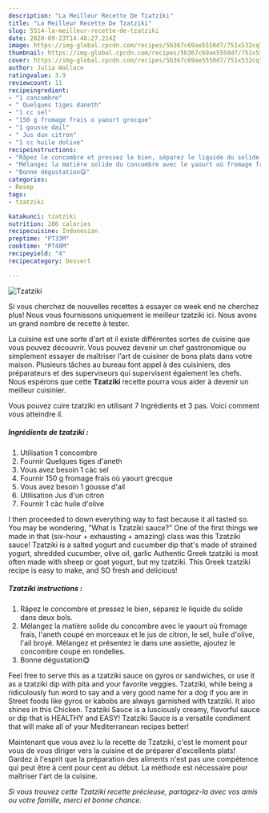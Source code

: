 ```yaml
---
description: "La Meilleur Recette De Tzatziki"
title: "La Meilleur Recette De Tzatziki"
slug: 5514-la-meilleur-recette-de-tzatziki
date: 2020-09-23T14:48:27.214Z
image: https://img-global.cpcdn.com/recipes/5b367c69ae5550d7/751x532cq70/tzatziki-photo-principale-de-la-recette.jpg
thumbnail: https://img-global.cpcdn.com/recipes/5b367c69ae5550d7/751x532cq70/tzatziki-photo-principale-de-la-recette.jpg
cover: https://img-global.cpcdn.com/recipes/5b367c69ae5550d7/751x532cq70/tzatziki-photo-principale-de-la-recette.jpg
author: Julia Wallace
ratingvalue: 3.9
reviewcount: 11
recipeingredient:
- "1 concombre"
- " Quelques tiges daneth"
- "1 cc sel"
- "150 g fromage frais o yaourt grecque"
- "1 gousse dail"
- " Jus dun citron"
- "1 cc huile dolive"
recipeinstructions:
- "Râpez le concombre et pressez le bien, séparez le liquide du solide dans deux bols."
- "Mélangez la matière solide du concombre avec le yaourt où fromage frais, l&#39;aneth coupé en morceaux et le jus de citron, le sel, huile d&#39;olive, l&#39;ail broyé. Mélangez et présentez le dans une assiette, ajoutez le concombre coupé en rondelles."
- "Bonne dégustation😋"
categories:
- Resep
tags:
- tzatziki

katakunci: tzatziki 
nutrition: 286 calories
recipecuisine: Indonesian
preptime: "PT33M"
cooktime: "PT48M"
recipeyield: "4"
recipecategory: Dessert

---
```



![Tzatziki](https://img-global.cpcdn.com/recipes/5b367c69ae5550d7/751x532cq70/tzatziki-photo-principale-de-la-recette.jpg)

Si vous cherchez de nouvelles recettes à essayer ce week end ne cherchez plus! Nous vous fournissons uniquement le meilleur tzatziki ici. Nous avons un grand nombre de recette à tester.

La cuisine est une sorte d'art et il existe différentes sortes de cuisine que vous pouvez découvrir. Vous pouvez devenir un chef gastronomique ou simplement essayer de maîtriser l'art de cuisiner de bons plats dans votre maison. Plusieurs tâches au bureau font appel à des cuisiniers, des préparateurs et des superviseurs qui supervisent également les chefs. Nous espérons que cette <strong> Tzatziki </strong> recette pourra vous aider à devenir un meilleur cuisinier.

<!--inarticleads1-->

Vous pouvez cuire tzatziki en utilisant 7 Ingrédients et 3 pas. Voici comment vous atteindre il.

##### Ingrédients de tzatziki :

1. Utilisation 1 concombre
1. Fournir  Quelques tiges d&#39;aneth
1. Vous avez besoin 1 càc sel
1. Fournir 150 g fromage frais où yaourt grecque
1. Vous avez besoin 1 gousse d&#39;ail
1. Utilisation  Jus d&#39;un citron
1. Fournir 1 càc huile d&#39;olive


I then proceeded to down everything way to fast because it all tasted so. You may be wondering, &#34;What is Tzatziki sauce?&#34; One of the first things we made in that (six-hour + exhausting + amazing) class was this Tzatziki sauce! Tzatziki is a salted yogurt and cucumber dip that&#39;s made of strained yogurt, shredded cucumber, olive oil, garlic Authentic Greek tzatziki is most often made with sheep or goat yogurt, but my tzatziki. This Greek tzatziki recipe is easy to make, and SO fresh and delicious! 

<!--inarticleads2-->

##### Tzatziki instructions :

1. Râpez le concombre et pressez le bien, séparez le liquide du solide dans deux bols.
1. Mélangez la matière solide du concombre avec le yaourt où fromage frais, l&#39;aneth coupé en morceaux et le jus de citron, le sel, huile d&#39;olive, l&#39;ail broyé. Mélangez et présentez le dans une assiette, ajoutez le concombre coupé en rondelles.
1. Bonne dégustation😋


Feel free to serve this as a tzatziki sauce on gyros or sandwiches, or use it as a tzatziki dip with pita and your favorite veggies. Tzatziki, while being a ridiculously fun word to say and a very good name for a dog if you are in Street foods like gyros or kabobs are always garnished with tzatziki. It also shines in this Chicken. Tzatziki Sauce is a lusciously creamy, flavorful sauce or dip that is HEALTHY and EASY! Tzatziki Sauce is a versatile condiment that will make all of your Mediterranean recipes better! 

<!--inarticleads1-->

<p>
Maintenant que vous avez lu la recette de Tzatziki, c'est le moment pour vous de vous diriger vers la cuisine et de préparer d'excellents plats! Gardez à l'esprit que la préparation des aliments n'est pas une compétence qui peut être à cent pour cent au début. La méthode est nécessaire pour maîtriser l'art de la cuisine.
</p>

<p>
<i>Si vous trouvez cette Tzatziki recette précieuse, partagez-la avec vos amis ou votre famille, merci et bonne chance.</i>
</p>
